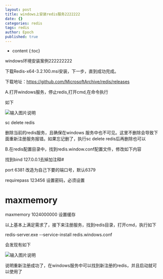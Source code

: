 ```yaml
---
layout: post
title: windows上安装redis服务2222222
date: {}
categories: redis
tags: redis
author: Epoch
published: true
---
```


* content
{:toc}

windows环境安装案例222222222

下载Redis-x64-3.2.100.msi安装，下一步，直到成功完成。

下载地址：https://github.com/MicrosoftArchive/redis/releases

A.打开windows服务，停止redis,打开cmd,在命令执行

如下

![输入图片说明](https://images.gitee.com/uploads/images/2018/1009/093537_a0f91776_626204.png "屏幕截图.png")

sc delete redis

删除当前的redis服务，且确保在windows 服务中也不可见。这里不删除会导致下面重新注册服务报错。如果忘记删了，执行sc delete redis后再删除也可以

B.在redis配置目录中，找到redis.window.conf配置文件，修改如下内容

找到bind 127.0.0.1去掉加注释#

port 6381  改造为自己下要的端口号，默认6379

requirepass 123456 设置密码，必须设置

# maxmemory <bytes>

maxmemory 1024000000  设置缓存

以上基本上满足需求了，接下来注册服务，找到redis目录，打开cmd，执行如下

redis-server.exe --service-install redis.windows.conf

会发现有如下

![输入图片说明](https://images.gitee.com/uploads/images/2018/0921/102856_312e1326_626204.png "屏幕截图.png")

说明重新注册成功了，在windows服务中可以找到新注册的redis，并且启动就可以使用了
